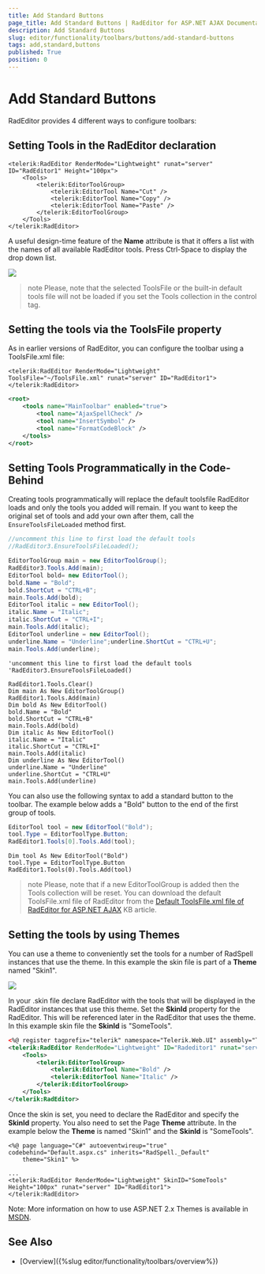 ```yaml
---
title: Add Standard Buttons
page_title: Add Standard Buttons | RadEditor for ASP.NET AJAX Documentation
description: Add Standard Buttons
slug: editor/functionality/toolbars/buttons/add-standard-buttons
tags: add,standard,buttons
published: True
position: 0
---
```


# Add Standard Buttons

RadEditor provides 4 different ways to configure toolbars:

## Setting Tools in the RadEditor declaration

````ASP.NET
<telerik:RadEditor RenderMode="Lightweight" runat="server" ID="RadEditor1" Height="100px">
	<Tools>
		<telerik:EditorToolGroup>
			<telerik:EditorTool Name="Cut" />
			<telerik:EditorTool Name="Copy" />
			<telerik:EditorTool Name="Paste" />
		</telerik:EditorToolGroup>
	</Tools>
</telerik:RadEditor>
````

A useful design-time feature of the **Name** attribute is that it offers a list with the names of all available RadEditor tools. Press Ctrl-Space to display the drop down list.

![](images/editor-nameattributeautocomplete.png)

>note Please, note that the selected ToolsFile or the built-in default tools file will not be loaded if you set the Tools collection in the control tag.

## Setting the tools via the ToolsFile property

As in earlier versions of RadEditor, you can configure the toolbar using a ToolsFile.xml file:

````ASP.NET
<telerik:RadEditor RenderMode="Lightweight" ToolsFile="~/ToolsFile.xml" runat="server" ID="RadEditor1">
</telerik:RadEditor>
````



````XML
<root>  
	<tools name="MainToolbar" enabled="true">    
		<tool name="AjaxSpellCheck" />    
		<tool name="InsertSymbol" />    
		<tool name="FormatCodeBlock" />  
	</tools>
</root>
````



## Setting Tools Programmatically in the Code-Behind

Creating tools programmatically will replace the default toolsfile RadEditor loads and only the tools you added will remain. If you want to keep the original set of tools and add your own after them, call the `EnsureToolsFileLoaded` method first.

````C#
//uncomment this line to first load the default tools
//RadEditor3.EnsureToolsFileLoaded();

EditorToolGroup main = new EditorToolGroup();
RadEditor3.Tools.Add(main);
EditorTool bold= new EditorTool();
bold.Name = "Bold";
bold.ShortCut = "CTRL+B";
main.Tools.Add(bold);
EditorTool italic = new EditorTool();
italic.Name = "Italic";
italic.ShortCut = "CTRL+I";
main.Tools.Add(italic);
EditorTool underline = new EditorTool();
underline.Name = "Underline";underline.ShortCut = "CTRL+U";
main.Tools.Add(underline);	
````
````VB
'uncomment this line to first load the default tools
'RadEditor3.EnsureToolsFileLoaded()

RadEditor1.Tools.Clear()
Dim main As New EditorToolGroup()
RadEditor1.Tools.Add(main)
Dim bold As New EditorTool()
bold.Name = "Bold"
bold.ShortCut = "CTRL+B"
main.Tools.Add(bold)
Dim italic As New EditorTool()
italic.Name = "Italic"
italic.ShortCut = "CTRL+I"
main.Tools.Add(italic)
Dim underline As New EditorTool()
underline.Name = "Underline"
underline.ShortCut = "CTRL+U"
main.Tools.Add(underline)
````

You can also use the following syntax to add a standard button to the toolbar. The example below adds a "Bold" button to the end of the first group of tools.

````C#
EditorTool tool = new EditorTool("Bold"); 
tool.Type = EditorToolType.Button; 
RadEditor1.Tools[0].Tools.Add(tool);
````
````VB
Dim tool As New EditorTool("Bold")
tool.Type = EditorToolType.Button
RadEditor1.Tools(0).Tools.Add(tool)
````


>note Please, note that if a new EditorToolGroup is added then the Tools collection will be reset. You can download the default ToolsFile.xml file of RadEditor from the [Default ToolsFile.xml file of RadEditor for ASP.NET AJAX](https://www.telerik.com/support/kb/aspnet-ajax/editor/details/default-toolsfile-xml-file-of-radeditor-for-asp-net-ajax) KB article.


## Setting the tools by using Themes

You can use a theme to conveniently set the tools for a number of RadSpell instances that use the theme. In this example the skin file is part of a **Theme** named "Skin1".

![](images/editor-buttons001.png)

In your .skin file declare RadEditor with the tools that will be displayed in the RadEditor instances that use this theme. Set the **SkinId** property for the RadEditor. This will be referenced later in the RadEditor that uses the theme. In this example skin file the **SkinId** is "SomeTools".

````XML
<%@ register tagprefix="telerik" namespace="Telerik.Web.UI" assembly="Telerik.Web.UI" %>
<telerik:RadEditor RenderMode="Lightweight" ID="Radeditor1" runat="server" SkinID="SomeTools">
	<Tools>
		<telerik:EditorToolGroup>
			<telerik:EditorTool Name="Bold" />
			<telerik:EditorTool Name="Italic" />
		</telerik:EditorToolGroup>
	</Tools>
</telerik:RadEditor>
````

Once the skin is set, you need to declare the RadEditor and specify the **SkinId** property. You also need to set the Page **Theme** attribute. In the example below the **Theme** is named "Skin1" and the **SkinId** is "SomeTools".

````ASP.NET
<%@ page language="C#" autoeventwireup="true" codebehind="Default.aspx.cs" inherits="RadSpell._Default"
	theme="Skin1" %>

...
<telerik:RadEditor RenderMode="Lightweight" SkinID="SomeTools" Height="100px" runat="server" ID="RadEditor1">
</telerik:RadEditor>
````

Note: More information on how to use ASP.NET 2.x Themes is available in [MSDN](https://msdn2.microsoft.com/en-us/library/wcyt4fxb(vs.80).aspx).

## See Also

 * [Overview]({%slug editor/functionality/toolbars/overview%})
